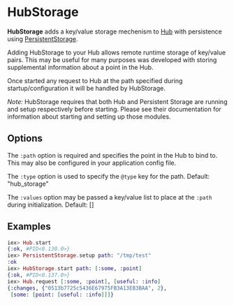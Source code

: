 HubStorage
========

**HubStorage** adds a key/value storage mechenism to [Hub](http://github.com/cellulose/hub) with persistence using [PersistentStorage](http://github.com/cellulose/persistent_storage).

Adding HubStorage to your Hub allows remote runtime storage of key/value pairs. This may be useful for many purposes was developed with storing supplemental information about a point in the Hub.

Once started any request to Hub at the path specified during startup/configuration it will be handled by HubStorage.

*Note:* HubStorage requires that both Hub and Persistent Storage are running and setup respectively before starting. Please see their documentation for information about starting and setting up those modules.

## Options

The `:path` option is required and specifies the point in the Hub to bind to. This may also be configured in your application config file.

The `:type` option is used to specify the `@type` key for the path. Default: "hub_storage"

The `:values` option may be passed a key/value list to place at the `:path` during initialization. Default: []

## Examples

```elixir
iex> Hub.start
{:ok, #PID<0.130.0>}
iex> PersistentStorage.setup path: "/tmp/test"
:ok
iex> HubStorage.start path: [:some, :point]
{:ok, #PID<0.137.0>}
iex> Hub.request [:some, :point], [useful: :info]
{:changes, {"0513b7725c5436E67975FB3A13EB3BAA", 2},
 [some: [point: [useful: :info]]]}
```
